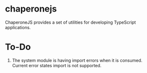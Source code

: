 # chaperonejs
ChaperoneJS provides a set of utilities for developing TypeScript applications.

# To-Do
1. The system module is having import errors when it is consumed. Current error states import is not supported.
